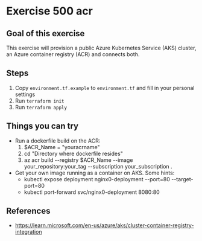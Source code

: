 # Exercise 500 acr
## Goal of this exercise
This exercise will provision a public Azure Kubernetes Service (AKS) cluster, an Azure container registry (ACR) and connects both.

## Steps
1. Copy `environment.tf.example` to `environment.tf` and fill in your personal settings
2. Run `terraform init`
3. Run `terraform apply`

## Things you can try
* Run a dockerfile build on the ACR:
    1. $ACR_Name = "youracrname"
    2. cd "Directory where dockerfile resides"
    3. az acr build --registry $ACR_Name --image your_repository:your_tag --subscription your_subscription .
* Get your own image running as a container on AKS. Some hints:
    * kubectl expose deployment nginx0-deployment --port=80 --target-port=80
    * kubectl port-forward svc/nginx0-deployment 8080:80

## References
* https://learn.microsoft.com/en-us/azure/aks/cluster-container-registry-integration